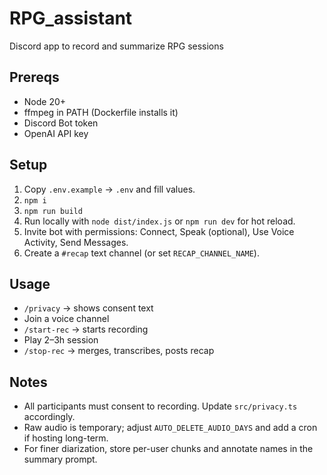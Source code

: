 # RPG_assistant
Discord app to record and summarize RPG sessions

## Prereqs
- Node 20+
- ffmpeg in PATH (Dockerfile installs it)
- Discord Bot token
- OpenAI API key


## Setup
1. Copy `.env.example` → `.env` and fill values.
2. `npm i`
3. `npm run build`
4. Run locally with `node dist/index.js` or `npm run dev` for hot reload.
5. Invite bot with permissions: Connect, Speak (optional), Use Voice Activity, Send Messages.
6. Create a `#recap` text channel (or set `RECAP_CHANNEL_NAME`).


## Usage
- `/privacy` → shows consent text
- Join a voice channel
- `/start-rec` → starts recording
- Play 2–3h session
- `/stop-rec` → merges, transcribes, posts recap


## Notes
- All participants must consent to recording. Update `src/privacy.ts` accordingly.
- Raw audio is temporary; adjust `AUTO_DELETE_AUDIO_DAYS` and add a cron if hosting long-term.
- For finer diarization, store per-user chunks and annotate names in the summary prompt.